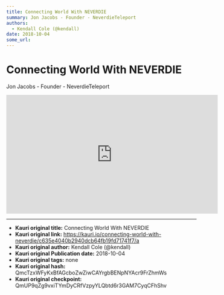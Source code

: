 ```yaml
---
title: Connecting World With NEVERDIE
summary: Jon Jacobs - Founder - NeverdieTeleport
authors:
  - Kendall Cole (@kendall)
date: 2018-10-04
some_url: 
---
```


# Connecting World With NEVERDIE


Jon Jacobs - Founder - NeverdieTeleport

<div align="center"><iframe width="560" height="315" src="https://www.youtube.com/embed/4cTuFHSDLmY" frameborder="0" allow="encrypted-media" allowfullscreen></iframe></div>


---

- **Kauri original title:** Connecting World With NEVERDIE
- **Kauri original link:** https://kauri.io/connecting-world-with-neverdie/c635e4040b2940dcb64fb19fd71741f7/a
- **Kauri original author:** Kendall Cole (@kendall)
- **Kauri original Publication date:** 2018-10-04
- **Kauri original tags:** none
- **Kauri original hash:** QmcTzxWFyKxBfAGcboZwZiwCAYrgbBENpNYAcr9FrZhmWs
- **Kauri original checkpoint:** QmUP9qZg9vxiTYmDyCRfVzpyYLQbtd6r3GAM7CyqCFhShv




